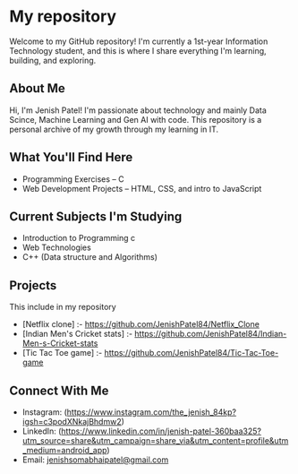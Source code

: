 #  My repository 

Welcome to my GitHub repository! I'm currently a 1st-year Information Technology student, and this is where I share everything I'm learning, building, and exploring.

## About Me

Hi, I'm Jenish Patel! I'm passionate about technology and mainly Data Scince, Machine Learning and Gen AI with code. This repository is a personal archive of my growth through my learning in IT.

## What You'll Find Here

- Programming Exercises – C
- Web Development Projects – HTML, CSS, and intro to JavaScript

## Current Subjects I'm Studying

- Introduction to Programming c
- Web Technologies
- C++ (Data structure and Algorithms)


## Projects

This include in my repository
- [Netflix clone] :- https://github.com/JenishPatel84/Netflix_Clone
- [Indian Men's Cricket stats] :- https://github.com/JenishPatel84/Indian-Men-s-Cricket-stats
- [Tic Tac Toe game] :- https://github.com/JenishPatel84/Tic-Tac-Toe-game

## Connect With Me

- Instagram: (https://www.instagram.com/the_jenish_84kp?igsh=c3podXNkajBhdmw2)
- LinkedIn: (https://www.linkedin.com/in/jenish-patel-360baa325?utm_source=share&utm_campaign=share_via&utm_content=profile&utm_medium=android_app)
- Email:  jenishsomabhaipatel@gmail.com 

